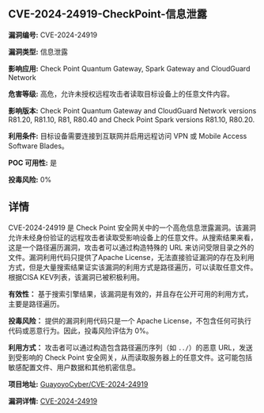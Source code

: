 ## CVE-2024-24919-CheckPoint-信息泄露

**漏洞编号:** CVE-2024-24919

**漏洞类型:** 信息泄露

**影响应用:** Check Point Quantum Gateway, Spark Gateway and CloudGuard Network

**危害等级:** 高危，允许未授权远程攻击者读取目标设备上的任意文件内容。

**影响版本:** Check Point Quantum Gateway and CloudGuard Network versions R81.20, R81.10, R81, R80.40 and Check Point Spark versions R81.10, R80.20.

**利用条件:** 目标设备需要连接到互联网并启用远程访问 VPN 或 Mobile Access Software Blades。

**POC 可用性:** 是

**投毒风险:** 0%

## 详情

CVE-2024-24919 是 Check Point 安全网关中的一个高危信息泄露漏洞。该漏洞允许未经身份验证的远程攻击者读取受影响设备上的任意文件。从搜索结果来看，这是一个路径遍历漏洞，攻击者可以通过构造特殊的 URL 来访问受限目录之外的文件。漏洞利用代码只提供了Apache License，无法直接验证漏洞的存在及利用方式，但是大量搜索结果证实该漏洞的利用方式是路径遍历，可以读取任意文件。根据CISA KEV列表，该漏洞已被积极利用。

**有效性：** 基于搜索引擎结果，该漏洞是有效的，并且存在公开可用的利用方式，主要是路径遍历。

**投毒风险：** 提供的漏洞利用代码只是一个 Apache License，不包含任何可执行代码或恶意行为。因此，投毒风险评估为 0%。

**利用方式：** 攻击者可以通过构造包含路径遍历序列（如 `../`）的恶意 URL，发送到受影响的 Check Point 安全网关，从而读取服务器上的任意文件。这可能包括敏感配置文件、用户数据和其他机密信息。

**项目地址:** [GuayoyoCyber/CVE-2024-24919](https://github.com/GuayoyoCyber/CVE-2024-24919)

**漏洞详情:** [CVE-2024-24919](https://nvd.nist.gov/vuln/detail/CVE-2024-24919)